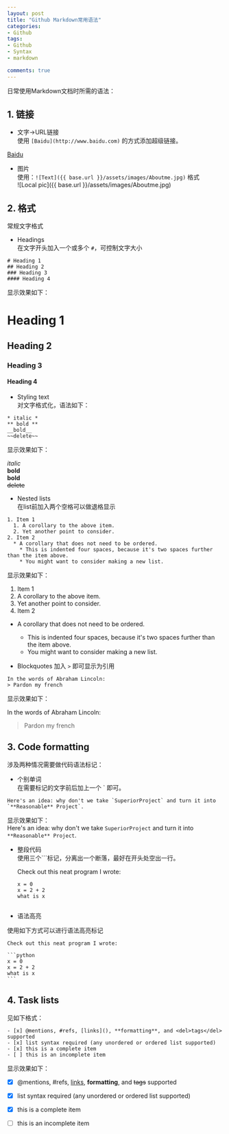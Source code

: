 ```yaml
---
layout: post
title: "Github Markdown常用语法"
categories: 
- Github
tags:
- Github
- Syntax
- markdown

comments: true
---
```


日常使用Markdown文档时所需的语法：

## 1. 链接    
* 文字->URL链接    
使用 ` [Baidu](http://www.baidu.com) ` 的方式添加超级链接。

[Baidu](http://www.baidu.com)

* 图片    
使用：`![Text]({{ base.url }}/assets/images/Aboutme.jpg)` 格式    
![Local pic]({{ base.url }}/assets/images/Aboutme.jpg)



## 2. 格式    
常规文字格式

* Headings    
在文字开头加入一个或多个 `#`，可控制文字大小

```
# Heading 1
## Heading 2
### Heading 3
#### Heading 4
```
显示效果如下：
# Heading 1
## Heading 2
### Heading 3
#### Heading 4

* Styling text    
对文字格式化，语法如下：

```
* italic *
** bold **
__bold__
~~delete~~
```
显示效果如下：

*italic*  
**bold**  
__bold__  
~~delete~~  

* Nested lists    
在list前加入两个空格可以做退格显示

```
1. Item 1
  1. A corollary to the above item.
  2. Yet another point to consider.
2. Item 2
  * A corollary that does not need to be ordered.
    * This is indented four spaces, because it's two spaces further than the item above.
    * You might want to consider making a new list.

```
显示效果如下：    
1. Item 1  
  1. A corollary to the above item.  
  2. Yet another point to consider.  
2. Item 2  
  * A corollary that does not need to be ordered.  
    * This is indented four spaces, because it's two spaces further   than the item above.  
    * You might want to consider making a new list.  

* Blockquotes
加入 `>` 即可显示为引用

```
In the words of Abraham Lincoln:
> Pardon my french
```
显示效果如下：

In the words of Abraham Lincoln:
> Pardon my french

## 3. Code formatting    
涉及两种情况需要做代码语法标记：  

* 个别单词   
在需要标记的文字前后加上一个  ` 即可。

```
Here's an idea: why don't we take `SuperiorProject` and turn it into `**Reasonable** Project`.
```
显示效果如下：    
Here's an idea: why don't we take `SuperiorProject` and turn it into `**Reasonable** Project`.

* 整段代码    
使用三个```标记，分离出一个断落，最好在开头处空出一行。

    Check out this neat program I wrote:

    ```
    x = 0
    x = 2 + 2
    what is x
    ```
    
    ```

* 语法高亮

使用如下方式可以进行语法高亮标记

    Check out this neat program I wrote:

    ```python
    x = 0
    x = 2 + 2
    what is x
    ```

## 4. Task lists   
见如下格式：
 
```
- [x] @mentions, #refs, [links](), **formatting**, and <del>tags</del> supported
- [x] list syntax required (any unordered or ordered list supported)
- [x] this is a complete item
- [ ] this is an incomplete item
```

显示效果如下：    
- [x] @mentions, #refs, [links](), **formatting**, and <del>tags</del> supported  
- [x] list syntax required (any unordered or ordered list   supported)  
- [x] this is a complete item  
- [ ] this is an incomplete item  




